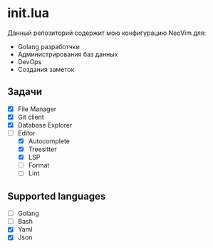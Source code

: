 # init.lua

Данный репозиторий содержит мою конфигурацию NeoVim для:

- Golang разработчки
- Администрирования баз данных
- DevOps
- Создания заметок

## Задачи

- [X] File Manager
- [X] Git client
- [X] Database Explorer
- [ ] Editor
  - [X] Autocomplete
  - [X] Treesitter
  - [X] LSP
  - [ ] Format
  - [ ] Lint

## Supported languages

- [ ] Golang
- [ ] Bash
- [X] Yaml
- [X] Json
